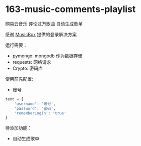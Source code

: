 # 163-music-comments-playlist
网易云音乐 评论过万歌曲 自动生成歌单

感谢 [MusicBox](https://github.com/darknessomi/musicbox) 提供的登录解决方案

运行需要：
- pymongo: mongodb 作为数据存储
- requests: 网络请求
- Crypto: 密码库

使用前先配置:
- 账号
```python
text = {
    'username': '账号',
    'password': '密码',
    'rememberLogin': 'true'
}
```

待添加功能：
- 自动生成歌单
